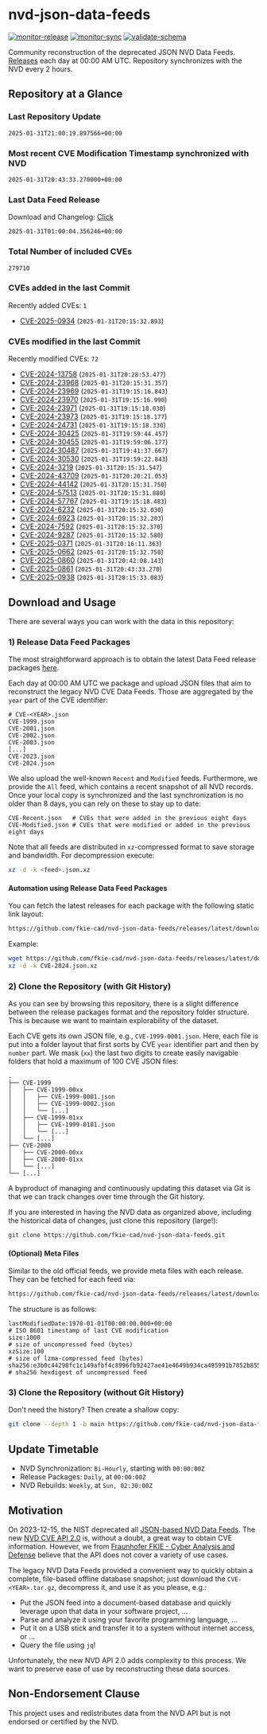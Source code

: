# nvd-json-data-feeds

[![monitor-release](https://github.com/fkie-cad/nvd-json-data-feeds/actions/workflows/monitor_release.yml/badge.svg)](https://github.com/fkie-cad/nvd-json-data-feeds/actions/workflows/monitor_release.yml)
[![monitor-sync](https://github.com/fkie-cad/nvd-json-data-feeds/actions/workflows/monitor_sync.yml/badge.svg)](https://github.com/fkie-cad/nvd-json-data-feeds/actions/workflows/monitor_sync.yml)
[![validate-schema](https://github.com/fkie-cad/nvd-json-data-feeds/actions/workflows/validate_schema.yml/badge.svg)](https://github.com/fkie-cad/nvd-json-data-feeds/actions/workflows/validate_schema.yml)

Community reconstruction of the deprecated JSON NVD Data Feeds.
[Releases](https://github.com/fkie-cad/nvd-json-data-feeds/releases/latest) each day at 00:00 AM UTC.
Repository synchronizes with the NVD every 2 hours.

## Repository at a Glance

### Last Repository Update

```plain
2025-01-31T21:00:19.897566+00:00
```

### Most recent CVE Modification Timestamp synchronized with NVD

```plain
2025-01-31T20:43:33.270000+00:00
```

### Last Data Feed Release

Download and Changelog: [Click](https://github.com/fkie-cad/nvd-json-data-feeds/releases/latest)

```plain
2025-01-31T01:00:04.356246+00:00
```

### Total Number of included CVEs

```plain
279710
```

### CVEs added in the last Commit

Recently added CVEs: `1`

- [CVE-2025-0934](CVE-2025/CVE-2025-09xx/CVE-2025-0934.json) (`2025-01-31T20:15:32.893`)


### CVEs modified in the last Commit

Recently modified CVEs: `72`

- [CVE-2024-13758](CVE-2024/CVE-2024-137xx/CVE-2024-13758.json) (`2025-01-31T20:28:53.477`)
- [CVE-2024-23968](CVE-2024/CVE-2024-239xx/CVE-2024-23968.json) (`2025-01-31T20:15:31.357`)
- [CVE-2024-23969](CVE-2024/CVE-2024-239xx/CVE-2024-23969.json) (`2025-01-31T19:15:16.843`)
- [CVE-2024-23970](CVE-2024/CVE-2024-239xx/CVE-2024-23970.json) (`2025-01-31T19:15:16.990`)
- [CVE-2024-23971](CVE-2024/CVE-2024-239xx/CVE-2024-23971.json) (`2025-01-31T19:15:18.030`)
- [CVE-2024-23973](CVE-2024/CVE-2024-239xx/CVE-2024-23973.json) (`2025-01-31T19:15:18.177`)
- [CVE-2024-24731](CVE-2024/CVE-2024-247xx/CVE-2024-24731.json) (`2025-01-31T19:15:18.330`)
- [CVE-2024-30425](CVE-2024/CVE-2024-304xx/CVE-2024-30425.json) (`2025-01-31T19:59:44.457`)
- [CVE-2024-30455](CVE-2024/CVE-2024-304xx/CVE-2024-30455.json) (`2025-01-31T19:59:06.177`)
- [CVE-2024-30487](CVE-2024/CVE-2024-304xx/CVE-2024-30487.json) (`2025-01-31T19:41:37.667`)
- [CVE-2024-30530](CVE-2024/CVE-2024-305xx/CVE-2024-30530.json) (`2025-01-31T19:59:22.843`)
- [CVE-2024-3219](CVE-2024/CVE-2024-32xx/CVE-2024-3219.json) (`2025-01-31T20:15:31.547`)
- [CVE-2024-43709](CVE-2024/CVE-2024-437xx/CVE-2024-43709.json) (`2025-01-31T20:20:21.053`)
- [CVE-2024-44142](CVE-2024/CVE-2024-441xx/CVE-2024-44142.json) (`2025-01-31T20:15:31.750`)
- [CVE-2024-57513](CVE-2024/CVE-2024-575xx/CVE-2024-57513.json) (`2025-01-31T20:15:31.880`)
- [CVE-2024-57767](CVE-2024/CVE-2024-577xx/CVE-2024-57767.json) (`2025-01-31T19:15:18.483`)
- [CVE-2024-6232](CVE-2024/CVE-2024-62xx/CVE-2024-6232.json) (`2025-01-31T20:15:32.030`)
- [CVE-2024-6923](CVE-2024/CVE-2024-69xx/CVE-2024-6923.json) (`2025-01-31T20:15:32.203`)
- [CVE-2024-7592](CVE-2024/CVE-2024-75xx/CVE-2024-7592.json) (`2025-01-31T20:15:32.370`)
- [CVE-2024-9287](CVE-2024/CVE-2024-92xx/CVE-2024-9287.json) (`2025-01-31T20:15:32.580`)
- [CVE-2025-0371](CVE-2025/CVE-2025-03xx/CVE-2025-0371.json) (`2025-01-31T20:16:11.363`)
- [CVE-2025-0662](CVE-2025/CVE-2025-06xx/CVE-2025-0662.json) (`2025-01-31T20:15:32.750`)
- [CVE-2025-0860](CVE-2025/CVE-2025-08xx/CVE-2025-0860.json) (`2025-01-31T20:42:08.143`)
- [CVE-2025-0861](CVE-2025/CVE-2025-08xx/CVE-2025-0861.json) (`2025-01-31T20:43:33.270`)
- [CVE-2025-0938](CVE-2025/CVE-2025-09xx/CVE-2025-0938.json) (`2025-01-31T20:15:33.083`)


## Download and Usage

There are several ways you can work with the data in this repository:

### 1) Release Data Feed Packages

The most straightforward approach is to obtain the latest Data Feed release packages [here](https://github.com/fkie-cad/nvd-json-data-feeds/releases/latest).

Each day at 00:00 AM UTC we package and upload JSON files that aim to reconstruct the legacy NVD CVE Data Feeds.
Those are aggregated by the `year` part of the CVE identifier:

```
# CVE-<YEAR>.json
CVE-1999.json
CVE-2001.json
CVE-2002.json
CVE-2003.json
[...]
CVE-2023.json
CVE-2024.json
```

We also upload the well-known `Recent` and `Modified` feeds.
Furthermore, we provide the `All` feed, which contains a recent snapshot of all NVD records.
Once your local copy is synchronized and the last synchronization is no older than 8 days, you can rely on these to stay up to date:

```plain
CVE-Recent.json   # CVEs that were added in the previous eight days
CVE-Modified.json # CVEs that were modified or added in the previous eight days
```

Note that all feeds are distributed in `xz`-compressed format to save storage and bandwidth.
For decompression execute:

```sh
xz -d -k <feed>.json.xz
```

#### Automation using Release Data Feed Packages

You can fetch the latest releases for each package with the following static link layout:

```sh
https://github.com/fkie-cad/nvd-json-data-feeds/releases/latest/download/CVE-<YEAR>.json.xz
```

Example:

```sh
wget https://github.com/fkie-cad/nvd-json-data-feeds/releases/latest/download/CVE-2024.json.xz
xz -d -k CVE-2024.json.xz
```

### 2) Clone the Repository (with Git History)

As you can see by browsing this repository, there is a slight difference between the release packages format and the repository folder structure.
This is because we want to maintain explorability of the dataset.

Each CVE gets its own JSON file, e.g., `CVE-1999-0001.json`.
Here, each file is put into a folder layout that first sorts by CVE `year` identifier part and then by `number` part.
We mask (`xx`) the last two digits to create easily navigable folders that hold a maximum of 100 CVE JSON files:

```plain
.
├── CVE-1999
│   ├── CVE-1999-00xx
│   │   ├── CVE-1999-0001.json
│   │   ├── CVE-1999-0002.json
│   │   └── [...]
│   ├── CVE-1999-01xx
│   │   ├── CVE-1999-0101.json
│   │   └── [...]
│   └── [...]
├── CVE-2000
│   ├── CVE-2000-00xx
│   ├── CVE-2000-01xx
│   └── [...]
└── [...]
```

A byproduct of managing and continuously updating this dataset via Git is that we can track changes over time through the Git history.

If you are interested in having the NVD data as organized above, including the historical data of changes, just clone this repository (large!):

```sh
git clone https://github.com/fkie-cad/nvd-json-data-feeds.git
```

#### (Optional) Meta Files

Similar to the old official feeds, we provide meta files with each release. They can be fetched for each feed via:

```sh
https://github.com/fkie-cad/nvd-json-data-feeds/releases/latest/download/CVE-<YEAR>.meta
```

The structure is as follows:

```plain
lastModifiedDate:1970-01-01T00:00:00.000+00:00                          # ISO 8601 timestamp of last CVE modification
size:1000                                                               # size of uncompressed feed (bytes)
xzSize:100                                                              # size of lzma-compressed feed (bytes)
sha256:e3b0c44298fc1c149afbf4c8996fb92427ae41e4649b934ca495991b7852b855 # sha256 hexdigest of uncompressed feed
```

### 3) Clone the Repository (without Git History)

Don't need the history? Then create a shallow copy:

```sh
git clone --depth 1 -b main https://github.com/fkie-cad/nvd-json-data-feeds.git
```


## Update Timetable

* NVD Synchronization: `Bi-Hourly`, starting with `00:00:00Z`
* Release Packages: `Daily`, at `00:00:00Z`
* NVD Rebuilds: `Weekly`, at `Sun, 02:30:00Z`


## Motivation

On 2023-12-15, the NIST deprecated all [JSON-based NVD Data Feeds](https://nvd.nist.gov/vuln/data-feeds#divRetirementBanner-1).
The new [NVD CVE API 2.0](https://nvd.nist.gov/developers/vulnerabilities) is, without a doubt, a great way to obtain CVE information.
However, we from [Fraunhofer FKIE - Cyber Analysis and Defense](https://www.fkie.fraunhofer.de/en/departments/cad.html) believe that the API does not cover a variety of use cases.

The legacy NVD Data Feeds provided a convenient way to quickly obtain a complete, file-based offline database snapshot; just download the `CVE-<YEAR>.tar.gz`, decompress it, and use it as you please, e.g.:

- Put the JSON feed into a document-based database and quickly leverage upon that data in your software project, ...
- Parse and analyze it using your favorite programming language, ...
- Put it on a USB stick and transfer it to a system without internet access, or ...
- Query the file using `jq`!

Unfortunately, the new NVD API 2.0 adds complexity to this process.
We want to preserve ease of use by reconstructing these data sources.

## Non-Endorsement Clause

This project uses and redistributes data from the NVD API but is not endorsed or certified by the NVD.